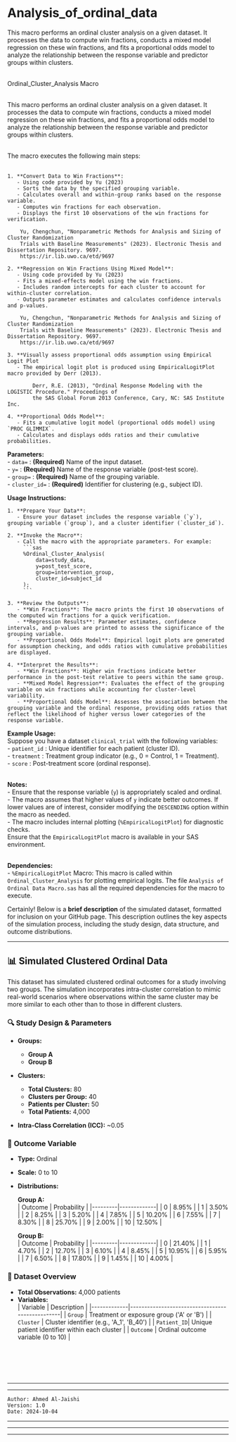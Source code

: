 # Analysis_of_ordinal_data<br>
This macro performs an ordinal cluster analysis on a given dataset. It processes   the data to compute win fractions, conducts a mixed model regression on these    win fractions, and fits a proportional odds model to analyze the relationship between the response variable and predictor groups within clusters.<br><br>

Ordinal_Cluster_Analysis Macro<br><br>
  
  This macro performs an ordinal cluster analysis on a given dataset. It processes the data to compute win fractions, conducts a mixed model regression on these 
  win fractions, and fits a proportional odds model to analyze the relationship between the response variable and predictor groups within clusters.<br><br>
  
  The macro executes the following main steps:<br><br>

    1. **Convert Data to Win Fractions**:
	   - Using code provided by Yu (2023)
       - Sorts the data by the specified grouping variable.
       - Calculates overall and within-group ranks based on the response variable.
       - Computes win fractions for each observation.
       - Displays the first 10 observations of the win fractions for verification.

		Yu, Chengchun, "Nonparametric Methods for Analysis and Sizing of Cluster Randomization 
		Trials with Baseline Measurements" (2023). Electronic Thesis and Dissertation Repository. 9697.
		https://ir.lib.uwo.ca/etd/9697
 
    2. **Regression on Win Fractions Using Mixed Model**:
	   - Using code provided by Yu (2023)
       - Fits a mixed-effects model using the win fractions.
       - Includes random intercepts for each cluster to account for within-cluster correlation.
       - Outputs parameter estimates and calculates confidence intervals and p-values.
  
		Yu, Chengchun, "Nonparametric Methods for Analysis and Sizing of Cluster Randomization 
		Trials with Baseline Measurements" (2023). Electronic Thesis and Dissertation Repository. 9697.
		https://ir.lib.uwo.ca/etd/9697

    3. **Visually assess proportional odds assumption using Empirical Logit Plot
       - The empirical logit plot is produced using EmpiricalLogitPlot macro provided by Derr (2013).

		    Derr, R.E. (2013), "Ordinal Response Modeling with the LOGISTIC Procedure." Proceedings of 
		    the SAS Global Forum 2013 Conference, Cary, NC: SAS Institute Inc.

    4. **Proportional Odds Model**:
       - Fits a cumulative logit model (proportional odds model) using `PROC GLIMMIX`.
       - Calculates and displays odds ratios and their cumulative probabilities.
  
  **Parameters:**<br>
    - `data=`       : **(Required)** Name of the input dataset.<br>
    - `y=`          : **(Required)** Name of the response variable (post-test score).<br>
    - `group=`      : **(Required)** Name of the grouping variable.<br>
    - `cluster_id=` : **(Required)** Identifier for clustering (e.g., subject ID).<br>

  
  **Usage Instructions:**<br>
  
    1. **Prepare Your Data**:
       - Ensure your dataset includes the response variable (`y`), grouping variable (`group`), and a cluster identifier (`cluster_id`).
    
    2. **Invoke the Macro**:
       - Call the macro with the appropriate parameters. For example:
         ```sas
         %Ordinal_Cluster_Analysis(
             data=study_data,
             y=post_test_score,
             group=intervention_group,
             cluster_id=subject_id
         );
         ```
    
    3. **Review the Outputs**:
       - **Win Fractions**: The macro prints the first 10 observations of the computed win fractions for a quick verification.
       - **Regression Results**: Parameter estimates, confidence intervals, and p-values are printed to assess the significance of the grouping variable.
       - **Proportional Odds Model**: Empirical logit plots are generated for assumption checking, and odds ratios with cumulative probabilities are displayed.
    
    4. **Interpret the Results**:
       - **Win Fractions**: Higher win fractions indicate better performance in the post-test relative to peers within the same group.
       - **Mixed Model Regression**: Evaluates the effect of the grouping variable on win fractions while accounting for cluster-level variability.
       - **Proportional Odds Model**: Assesses the association between the grouping variable and the ordinal response, providing odds ratios that reflect the likelihood of higher versus lower categories of the response variable.
  
  **Example Usage:**<br>
    Suppose you have a dataset `clinical_trial` with the following variables:<br>
      - `patient_id` : Unique identifier for each patient (cluster ID).<br>
      - `treatment`  : Treatment group indicator (e.g., 0 = Control, 1 = Treatment).<br>
      - `score`      : Post-treatment score (ordinal response).<br><br>
        
  **Notes:**<br>
    - Ensure that the response variable (`y`) is appropriately scaled and ordinal.<br>
    - The macro assumes that higher values of `y` indicate better outcomes. If lower values are of interest, consider modifying the `DESCENDING` option within the macro as needed.<br>
    - The macro includes internal plotting (`%EmpiricalLogitPlot`) for diagnostic checks.<br>
	  Ensure that the `EmpiricalLogitPlot` macro is available in your SAS environment.<br><br>
    
  **Dependencies:**<br>
    - `%EmpiricalLogitPlot` Macro: This macro is called within `Ordinal_Cluster_Analysis` for plotting empirical logits. The file `Analysis of Ordinal Data Macro.sas` has all the required dependencies for the macro to execute.<br><be>


Certainly! Below is a **brief description** of the simulated dataset, formatted for inclusion on your GitHub page. This description outlines the key aspects of the simulation process, including the study design, data structure, and outcome distributions.

---

## 📊 Simulated Clustered Ordinal Data

This dataset has simulated clustered ordinal outcomes for a study involving two groups. The simulation incorporates intra-cluster correlation to mimic real-world scenarios where observations within the same cluster may be more similar to each other than to those in different clusters.

### 🔍 **Study Design & Parameters**

- **Groups:**  
  - **Group A**
  - **Group B**

- **Clusters:**  
  - **Total Clusters:** 80  
  - **Clusters per Group:** 40  
  - **Patients per Cluster:** 50  
  - **Total Patients:** 4,000

- **Intra-Class Correlation (ICC):**  ~0.05

### 🎯 **Outcome Variable**

- **Type:** Ordinal  
- **Scale:** 0 to 10  
- **Distributions:**
  
   **Group A:**  
    | Outcome | Probability |
    |---------|-------------|
    | 0       | 8.95%         |
    | 1       | 3.50%          |
    | 2       | 8.25%          |
    | 3       | 5.20%          |
    | 4       | 7.85%          |
    | 5       | 10.20%         |
    | 6       | 7.55%          |
    | 7       | 8.30%         |
    | 8       | 25.70%         |
    | 9       | 2.00%          |
    | 10      | 12.50%         |

   **Group B:**  
    | Outcome | Probability |
    |---------|-------------|
    | 0       | 21.40%         |
    | 1       | 4.70%          |
    | 2       | 12.70%         |
    | 3       | 6.10%          |
    | 4       | 8.45%          |
    | 5       | 10.95%         |
    | 6       | 5.95%          |
    | 7       | 6.50%          |
    | 8       | 17.80%         |
    | 9       | 1.45%          |
    | 10      | 4.00%          |

### 📁 **Dataset Overview**

- **Total Observations:** 4,000 patients
- **Variables:**  
  | Variable    | Description                                     |
  |-------------|-------------------------------------------------|
  | `Group`     | Treatment or exposure group ('A' or 'B')        |
  | `Cluster`   | Cluster identifier (e.g., 'A_1', 'B_40')        |
  | `Patient_ID`| Unique patient identifier within each cluster    |
  | `Outcome`   | Ordinal outcome variable (0 to 10)              |

<br><br>
-------------------------------------------------------------------------------------------
-------------------------------------------------------------------------------------------
-------------------------------------------------------------------------------------------
			
	Author: Ahmed Al-Jaishi
	Version: 1.0
	Date: 2024-10-04
-------------------------------------------------------------------------------------------
-------------------------------------------------------------------------------------------
-------------------------------------------------------------------------------------------
